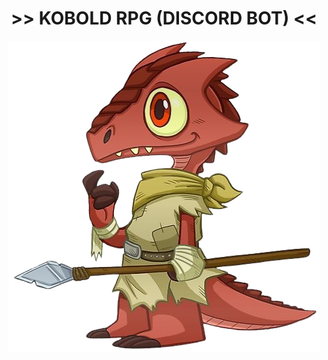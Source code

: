 <div align="center" ><h1>>> KOBOLD RPG (DISCORD BOT) <<</h1></div>
<div align="center" ><img src="./Kobold.png"></img></div>
